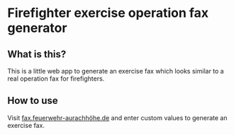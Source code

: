 # Firefighter exercise operation fax generator

## What is this?

This is a little web app to generate an exercise fax which looks similar to a real operation fax for firefighters.

## How to use

Visit [fax.feuerwehr-aurachhöhe.de](https://fax.feuerwehr-aurachhöhe.de/) and enter custom values to generate an exercise fax.
